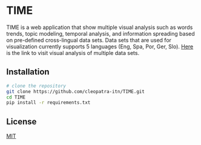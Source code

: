 # TIME
TIME is a web application that show multiple visual analysis such as words trends, topic modeling, temporal analysis, and information spreading based on pre-defined cross-lingual data sets.
Data sets that are used for visualization currently supports 5 languages (Eng, Spa, Por, Ger, Slo). [Here](http://cleopatra.ijs.si/dashboard/) is the link to visit visual analysis of multiple data sets.

## Installation
``` bash
# clone the repository
git clone https://github.com/cleopatra-itn/TIME.git
cd TIME
pip install -r requirements.txt
```

## License
[MIT](https://choosealicense.com/licenses/mit/)
